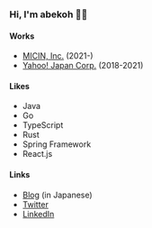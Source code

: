 ### Hi, I'm abekoh 👋😝

#### Works
- [MICIN, Inc.](https://micin.jp/) (2021-)
- [Yahoo! Japan Corp.](https://about.yahoo.co.jp/en/info/) (2018-2021)

#### Likes
- Java
- Go
- TypeScript
- Rust
- Spring Framework
- React.js

#### Links
- [Blog](https://blog.abekoh.dev/) (in Japanese)
- [Twitter](https://twitter.com/abekoh_bcky)
- [LinkedIn](https://www.linkedin.com/in/kotaro-abe-328046132/)
